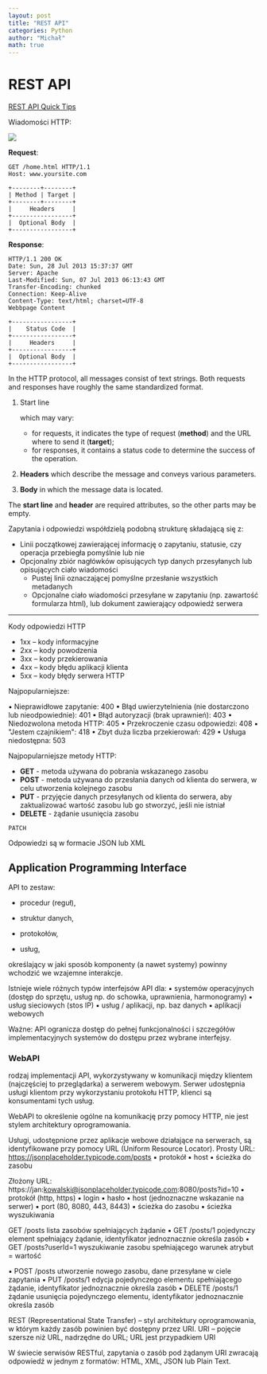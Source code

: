 ```yaml
---
layout: post
title: "REST API"
categories: Python
author: "Michał"
math: true
---
```




# REST API

[REST API Quick Tips](https://www.restapitutorial.com/lessons/restquicktips.html)


Wiadomości HTTP:

![](https://media.prod.mdn.mozit.cloud/attachments/2016/08/31/13827/2737306def7d994b1785d5879f0f5704/HTTPMsgStructure2.png)

**Request**:

```
GET /home.html HTTP/1.1
Host: www.yoursite.com
```
```
+--------+--------+
| Method | Target |
+--------+--------+
|     Headers     |
+-----------------+
|  Optional Body  |
+-----------------+
```



**Response**:

```
HTTP/1.1 200 OK
Date: Sun, 28 Jul 2013 15:37:37 GMT
Server: Apache
Last-Modified: Sun, 07 Jul 2013 06:13:43 GMT
Transfer-Encoding: chunked
Connection: Keep-Alive
Content-Type: text/html; charset=UTF-8
Webbpage Content
```

```
+-----------------+
|    Status Code  |
+-----------------+
|     Headers     |
+-----------------+
|  Optional Body  |
+-----------------+
```



In the HTTP protocol, all messages consist of text strings. Both  requests and responses have roughly the same standardized format. 

1. Start line

    which may vary:   

   - for requests, it indicates the type of request (**method**) and the URL where to send it (**target**);
   - for responses, it contains a status code to determine the success of the operation.

2. **Headers** which describe the message and conveys various parameters.

3. **Body** in which the message data is located.

The **start line** and **header** are required attributes, so the other parts may be empty.



Zapytania i odpowiedzi współdzielą podobną strukturę składającą się z:

- Linii początkowej zawierającej informację o zapytaniu, statusie, czy operacja
  przebiegła pomyślnie lub nie
- Opcjonalny zbiór nagłówków opisujących typ danych przesyłanych lub
  opisujących ciało wiadomości
  - Pustej linii oznaczającej pomyślne przesłanie wszystkich metadanych
  - Opcjonalne ciało wiadomości przesyłane w zapytaniu (np. zawartość formularza
    html), lub dokument zawierający odpowiedź serwera

---

Kody odpowiedzi HTTP
- 1xx – kody informacyjne
- 2xx – kody powodzenia
- 3xx – kody przekierowania
- 4xx – kody błędu aplikacji klienta
- 5xx – kody błędy serwera HTTP

Najpopularniejsze:

▪ Nieprawidłowe zapytanie: 400
▪ Błąd uwierzytelnienia (nie dostarczono lub nieodpowiednie): 401
▪ Błąd autoryzacji (brak uprawnień): 403
▪ Niedozwolona metoda HTTP: 405
▪ Przekroczenie czasu odpowiedzi: 408
▪ "Jestem czajnikiem": 418
▪ Zbyt duża liczba przekierowań: 429
▪ Usługa niedostępna: 503



Najpopularniejsze metody HTTP:
- **GET** - metoda używana do pobrania wskazanego zasobu
- **POST** - metoda używana do przesłania danych od klienta do serwera, w celu utworzenia kolejnego zasobu
- **PUT** - przyjęcie danych przesyłanych od klienta do serwera, aby zaktualizować wartość zasobu lub go stworzyć, jeśli nie istniał
- **DELETE** - żądanie usunięcia zasobu



```
PATCH
```

Odpowiedzi są w formacie JSON lub XML



## Application Programming Interface

API to zestaw:
- procedur (reguł),

- struktur danych,

- protokołów,

- usług,

określający w jaki sposób komponenty (a nawet systemy) powinny wchodzić we  wzajemne interakcje.

Istnieje wiele różnych typów interfejsów API dla:
▪ systemów operacyjnych (dostęp do sprzętu, usług np. do schowka,
uprawnienia, harmonogramy)
▪ usług sieciowych (stos IP)
▪ usług / aplikacji, np. baz danych
▪ aplikacji webowych

Ważne:
API ogranicza dostęp do pełnej funkcjonalności i szczegółów implementacyjnych
systemów do dostępu przez wybrane interfejsy.

### WebAPI 

rodzaj implementacji API, wykorzystywany w komunikacji między klientem (najczęściej to przeglądarka) a serwerem webowym. Serwer udostępnia usługi klientom przy wykorzystaniu protokołu HTTP, klienci
są konsumentami tych usług. 

WebAPI to określenie ogólne na komunikację przy pomocy HTTP, nie jest stylem architektury oprogramowania.



Usługi, udostępnione przez aplikacje webowe działające na serwerach, są
identyfikowane przy pomocy URL (Uniform Resource Locator).
Prosty URL:
https://jsonplaceholder.typicode.com/posts
▪ protokół
▪ host
▪ ścieżka do zasobu



Złożony URL:
https://jan:kowalski@jsonplaceholder.typicode.com:8080/posts?id=10
▪ protokół (http, https)
▪ login
▪ hasło
▪ host (jednoznaczne wskazanie na serwer)
▪ port (80, 8080, 443, 8443)
▪ ścieżka do zasobu
▪ ścieżka wyszukiwania





GET /posts
lista zasobów spełniających żądanie
▪ GET /posts/1
pojedynczy element spełniający żądanie, identyfikator jednoznacznie
określa zasób
▪ GET /posts?userId=1
wyszukiwanie zasobu spełniającego warunek atrybut = wartość



▪ POST /posts
utworzenie nowego zasobu, dane przesyłane w ciele zapytania
▪ PUT /posts/1
edycja pojedynczego elementu spełniającego żądanie, identyfikator
jednoznacznie określa zasób
▪ DELETE /posts/1
żądanie usunięcia pojedynczego elementu, identyfikator jednoznacznie
określa zasób



REST (Representational State Transfer) – styl architektury oprogramowania,
w którym każdy zasób powinien być dostępny przez URI. URI – pojęcie szersze niż URL, nadrzędne do URL; URL jest przypadkiem URI

W świecie serwisów RESTful, zapytania o zasób pod żądanym URI zwracają
odpowiedź w jednym z formatów: HTML, XML, JSON lub Plain Text.